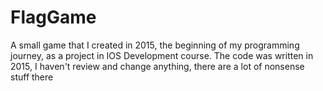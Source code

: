 # FlagGame
A small game that I created in 2015, the beginning of my programming journey, as a project in IOS Development course. The code was written in 2015, I haven't review and change anything, there are a lot of nonsense stuff there 
